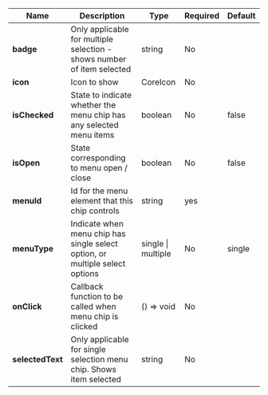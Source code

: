 | **Name**         | **Description**                                                               | **Type**           | **Required** | **Default** |
|------------------|-------------------------------------------------------------------------------|--------------------|--------------|-------------|
| **badge**        | Only applicable for multiple selection - shows number of item  selected       | string             | No           |             |
| **icon**         | Icon to show                                                                  | CoreIcon           | No           |             |
| **isChecked**    | State to indicate whether the menu chip has any selected menu items           | boolean            | No           | false       |
| **isOpen**       | State corresponding to menu open / close                                      | boolean            | No           | false       |
| **menuId**       | Id for the menu element that this chip controls                               | string             | yes          |             |
| **menuType**     | Indicate when menu chip has single select option, or multiple  select options | single \| multiple | No           | single      |
| **onClick**      | Callback function to be called when menu chip is clicked                      | () => void         | No           |             |
| **selectedText** | Only applicable for single selection menu chip. Shows item selected           | string             | No           |             |
